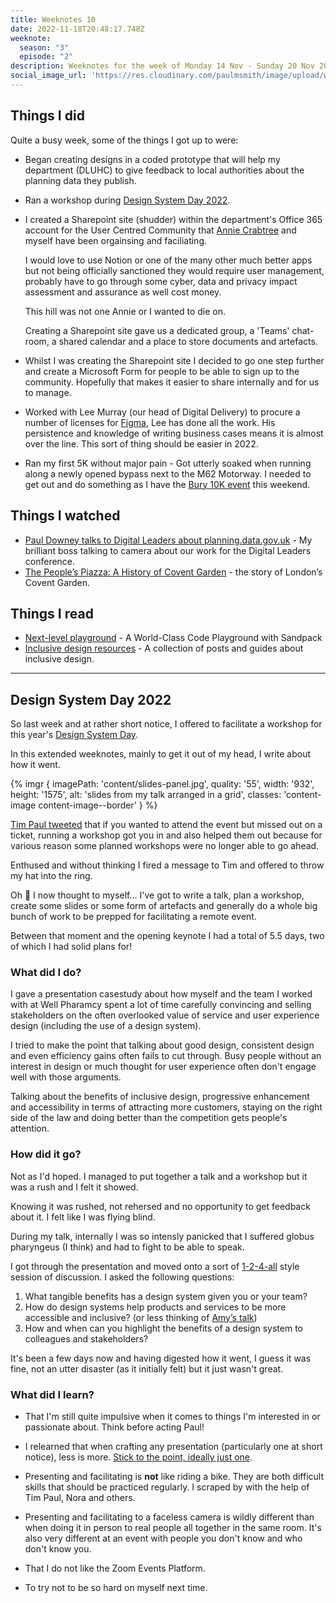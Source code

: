 ```yaml
---
title: Weeknotes 10
date: 2022-11-18T20:48:17.748Z
weeknote:
  season: "3"
  episode: "2"
description: Weeknotes for the week of Monday 14 Nov - Sunday 20 Nov 2022
social_image_url: 'https://res.cloudinary.com/paulmsmith/image/upload/w_1000,ar_1:1,c_fill,g_auto,e_art:hokusai/v1668874748/w1600_zwklf8.webp'
---
```


## Things I did

Quite a busy week, some of the things I got up to were:

- Began creating designs in a coded prototype that will help my department (DLUHC) to give feedback to local authorities about the planning data they publish.

- Ran a workshop during [Design System Day 2022](#design-system-day-2022).

- I created a Sharepoint site (shudder) within the department's Office 365 account for the User Centred Community that [Annie Crabtree](https://twitter.com/thisisacrab) and myself have been orgainsing and faciliating.

  I would love to use Notion or one of the many other much better apps but not being officially sanctioned they would require user management, probably have to go through some cyber, data and privacy impact assessment and assurance as well cost money.

  This hill was not one Annie or I wanted to die on.

  Creating a Sharepoint site gave us a dedicated group, a 'Teams' chat-room, a shared calendar and a place to store documents and artefacts.

- Whilst I was creating the Sharepoint site I decided to go one step further and create a Microsoft Form for people to be able to sign up to the community. Hopefully that makes it easier to share internally and for us to manage.

- Worked with Lee Murray (our head of Digital Delivery) to procure a number of licenses for [Figma](https://figma.com), Lee has done all the work. His persistence and knowledge of writing business cases means it is almost over the line. This sort of thing should be easier in 2022.

- Ran my first 5K without major pain - Got utterly soaked when running along a newly opened bypass next to the M62 Motorway. I needed to get out and do something as I have the [Bury 10K event](https://www.runforall.com/events/10k/bury-10k/) this weekend.

## Things I watched

- [Paul Downey talks to Digital Leaders about planning.data.gov.uk](https://www.youtube.com/watch?v=foumowJyFYw) - My brilliant boss talking to camera about our work for the Digital Leaders conference.
- [The People’s Piazza: A History of Covent Garden](https://www.bbc.co.uk/iplayer/episode/p0d4s5dm/the-peoples-piazza-a-history-of-covent-garden) - the story of London’s Covent Garden.

## Things I read

- [Next-level playground](https://www.joshwcomeau.com/react/next-level-playground/) - A World-Class Code Playground with Sandpack
- [Inclusive design resources](https://www.benjystanton.co.uk/blog/inclusive-design-resources/) - A collection of posts and guides about inclusive design.

---

## Design System Day 2022

So last week and at rather short notice, I offered to facilitate a workshop for this year's [Design System Day](https://designnotes.blog.gov.uk/2022/08/16/join-us-for-design-system-day-2022/).

In this extended weeknotes, mainly to get it out of my head, I write about how it went.

{% imgr { imagePath: 'content/slides-panel.jpg', quality: '55',  width: '932', height: '1575', alt: 'slides from my talk arranged in a grid', classes: 'content-image content-image--border' } %}

[Tim Paul tweeted](https://twitter.com/timpaul/status/1589937360912887808?s=20&t=9AKrSSPWuFUbqgFLo9todw) that if you wanted to attend the event but missed out on a ticket, running a workshop got you in and also helped them out because for various reason some planned workshops were no longer able to go ahead.

Enthused and without thinking I fired a message to Tim and offered to throw my hat into the ring.

Oh 💩 I now thought to myself... I've got to write a talk, plan a workshop, create some slides or some form of artefacts and generally do a whole big bunch of work to be prepped for facilitating a remote event.

Between that moment and the opening keynote I had a total of 5.5 days, two of which I had solid plans for!

### What did I do?

I gave a presentation casestudy about how myself and the team I worked with at Well Pharamcy spent a lot of time carefully convincing and selling stakeholders on the often overlooked value of service and user experience design (including the use of a design system).

I tried to make the point that talking about good design, consistent design and even efficiency gains often fails to cut through. Busy people without an interest in design or much thought for user experience often don't engage well with those arguments.

Talking about the benefits of inclusive design, progressive enhancement and accessibility in terms of attracting more customers, staying on the right side of the law and doing better than the competition gets people's attention.


### How did it go?

Not as I'd hoped. I managed to put together a talk and a workshop but it was a rush and I felt it showed.

Knowing it was rushed, not rehersed and no opportunity to get feedback about it. I felt like I was flying blind.

During my talk, internally I was so intensly panicked that I suffered globus pharyngeus (I think) and had to fight to be able to speak.

I got through the presentation and moved onto a sort of [1-2-4-all](https://www.liberatingstructures.com/1-1-2-4-all/) style session of discussion. I asked the following questions:

1. What tangible benefits has a design system given you or your team?
2. How do design systems help products and services to be more accessible and inclusive? (or less thinking of [Amy’s talk](https://amyhupe.co.uk/articles/building-conscious-design-systems/))
3. How and when can you highlight the benefits of a design system to colleagues and stakeholders?


It's been a few days now and having digested how it went, I guess it was fine, not an utter disaster (as it initially felt) but it just wasn't great.

### What did I learn?

- That I'm still quite impulsive when it comes to things I'm interested in or passionate about. Think before acting Paul!

- I relearned that when crafting any presentation (particularly one at short notice), less is more. [Stick to the point, ideally just one](https://www.thetimes.co.uk/article/speeches-should-stick-to-the-point-ideally-just-one-zs38fmq78).

- Presenting and facilitating is **not** like riding a bike. They are both difficult skills that should be practiced regularly. I scraped by with the help of Tim Paul, Nora and others.

- Presenting and facilitating to a faceless camera is wildly different than when doing it in person to real people all together in the same room. It's also very different at an event with people you don't know and who don't know you.

- That I do not like the Zoom Events Platform.

- To try not to be so hard on myself next time.
